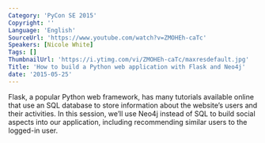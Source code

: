 ```yaml
---
Category: 'PyCon SE 2015'
Copyright: ''
Language: 'English'
SourceUrl: 'https://www.youtube.com/watch?v=ZMOHEh-caTc'
Speakers: [Nicole White]
Tags: []
ThumbnailUrl: 'https://i.ytimg.com/vi/ZMOHEh-caTc/maxresdefault.jpg'
Title: 'How to build a Python web application with Flask and Neo4j'
date: '2015-05-25'
---
```

Flask, a popular Python web framework, has many tutorials available online that use an SQL database to store information about the website’s users and their activities. In this session, we’ll use Neo4j instead of SQL to build social aspects into our application, including recommending similar users to the logged-in user.